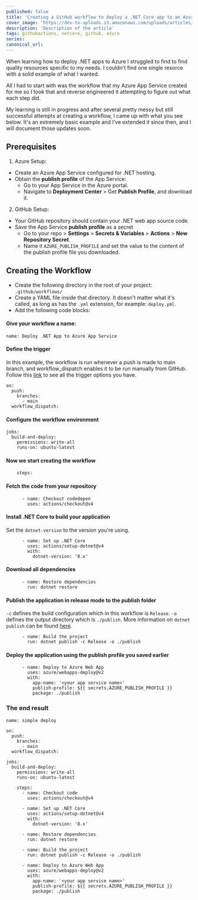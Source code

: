 ```yaml
---
published: false
title: 'Creating a GitHub workflow to deploy a .NET Core app to an Azure App Service - Part 1: The Basics'
cover_image: 'https://dev-to-uploads.s3.amazonaws.com/uploads/articles/v118uwsm6grd6w9tjzkp.png'
description: 'Description of the article'
tags: githubactions, netcore, github, azure
series:
canonical_url:
--- 
```


[//]: <> (Part 1)

[//]: <> (Part 2)

When learning how to deploy .NET apps to Azure I struggled to find to find quality resources specific to my needs. I couldn't find one single resorce with a solid example of what I wanted.

All I had to start with was the workflow that my Azure App Service created for me so I took that and reverse engineered it attempting to figure out what each step did.

My learning is still in progress and after several pretty messy but still successful attempts at creating a workflow, I came up with what you see below. It's an extremely basic example and I've extended it since then, and I will document those updates soon.


## Prerequisites

1. Azure Setup:
 - Create an Azure App Service configured for .NET hosting.
 - Obtain the **publish profile** of the App Service:
     - Go to your App Service in the Azure portal.
     - Navigate to **Deployment Center** > Get **Publish Profile**, and download it.
2. GitHub Setup:
 - Your GitHub repository should contain your .NET web app source code.
 - Save the App Service **publish profile** as a secret
     - Go to your repo > **Settings** > **Secrets & Variables** > **Actions** > **New Repository Secret**.
     - Name it `AZURE_PUBLISH_PROFILE` and set the value to the content of the publish profile file you downloaded.


## Creating the Workflow

- Create the following directory in the root of your project: `.github/workflows/`
- Create a YAML file inside that directory. It doesn't matter what it's called, as long as has the `.yml` extension, for example: `deploy.yml`.
- Add the following code blocks:


#### Give your workflow a name:

```
name: Deploy .NET App to Azure App Service
```


#### Define the trigger 
In this example, the workflow is run whenever a push is made to main branch, and workflow_dispatch enables it to be run manually from GitHub. 
Follow this [link](https://docs.github.com/en/actions/writing-workflows/choosing-when-your-workflow-runs/events-that-trigger-workflows) to see all the trigger options you have.

```
on:
  push:
    branches:
      - main
  workflow_dispatch:
```


#### Configure the workflow environment

```
jobs:
  build-and-deploy:
    permissions: write-all
    runs-on: ubuntu-latest
```


#### Now we start creating the workflow
```
    steps:
```


#### Fetch the code from your repository

```
      - name: Checkout codedepen
        uses: actions/checkout@v4
```


#### Install .NET Core to build your application

Set the `dotnet-version` to the version you're using.

```
      - name: Set up .NET Core
        uses: actions/setup-dotnet@v4
        with:
          dotnet-version: '8.x'
```


#### Download all dependencies

```
      - name: Restore dependencies
        run: dotnet restore
```


#### Publish the application in release mode to the publish folder

`-c` defines the build configuration which in this workflow is `Release`.
`-o` defines the output directory which is `./publish`.
More information on `dotnet publish` can be found [here](https://learn.microsoft.com/en-us/dotnet/core/tools/dotnet-publish).

```
      - name: Build the project
        run: dotnet publish -c Release -o ./publish
``` 


#### Deploy the application using the publish profile you saved earlier

```
      - name: Deploy to Azure Web App
        uses: azure/webapps-deploy@v2
        with:
          app-name: '<your app service name>'
          publish-profile: ${{ secrets.AZURE_PUBLISH_PROFILE }}
          package: ./publish
```


### The end result

```
name: simple deploy

on:
  push:
    branches:
      - main
  workflow_dispatch:

jobs:
  build-and-deploy:
    permissions: write-all
    runs-on: ubuntu-latest

    steps:
      - name: Checkout code
        uses: actions/checkout@v4

      - name: Set up .NET Core
        uses: actions/setup-dotnet@v4
        with:
          dotnet-version: '8.x'

      - name: Restore dependencies
        run: dotnet restore

      - name: Build the project
        run: dotnet publish -c Release -o ./publish

      - name: Deploy to Azure Web App
        uses: azure/webapps-deploy@v2
        with:
          app-name: '<your app service name>'
          publish-profile: ${{ secrets.AZURE_PUBLISH_PROFILE }}
          package: ./publish
```
